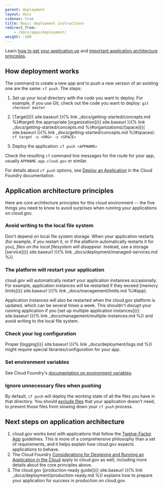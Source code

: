 ```yaml
---
parent: deployment
layout: docs
sidenav: true
title: Basic deployment instructions
redirect_from: 
    - /docs/apps/deployment/
weight: -100
---
```


Learn [how to get your application up](#how-deployment-works) and [important application architecture principles](#application-architecture-principles).

## How deployment works

The command to create a new app and to push a new version of an existing one are the same: `cf push`. The steps:

1. Set up your local directory with the code you want to deploy. For example, if you use Git, check out the code you want to deploy: `git checkout master`

1. [Target]({{ site.baseurl }}{% link _docs/getting-started/concepts.md %}#target) the appropriate [organization]({{ site.baseurl }}{% link _docs/getting-started/concepts.md %}#organizations)/[space]({{ site.baseurl }}{% link _docs/getting-started/concepts.md %}#spaces): `cf target -o <ORG> -s <SPACE>`
1. Deploy the application: `cf push <APPNAME>`

Check the resulting `cf` command line messages for the route for your app, usually `APPNAME.app.cloud.gov` or similar.

For details about `cf push` options, see [Deploy an Application](https://docs.cloudfoundry.org/devguide/deploy-apps/deploy-app.html) in the Cloud Foundry documentation.

## Application architecture principles

Here are core architecture principles for this cloud environment -- the five things you need to know to avoid surprises when running your applications on cloud.gov.

### Avoid writing to the local file system

Don't depend on local file system storage. When your application restarts (for example, if you restart it, or if the platform automatically restarts it for you), *files on the local filesystem will disappear*. Instead, use a storage [service]({{ site.baseurl }}{% link _docs/deployment/managed-services.md %}).

### The platform will restart your application

cloud.gov will automatically restart your application instances occasionally. For example, application instances will be restarted if they exceed [memory limits]({{ site.baseurl }}{% link _docs/management/limits.md %}#app).

Application instances will also be restarted when the cloud.gov platform is updated, which can be several times a week. This shouldn't disrupt your running application if you [set up multiple application instances]({{ site.baseurl }}{% link _docs/management/multiple-instances.md %}) and avoid writing to the local file system.

### Check your log configuration

Proper [logging]({{ site.baseurl }}{% link _docs/deployment/logs.md %}) might require special libraries/configuration for your app.

### Set environment variables

See Cloud Foundry's [documentation on environment variables](https://docs.cloudfoundry.org/devguide/deploy-apps/environment-variable.html).

### Ignore unnecessary files when pushing

By default, `cf push` will deploy the working state of all the files you have in that directory. You should [exclude files](https://docs.cloudfoundry.org/devguide/deploy-apps/prepare-to-deploy.html#exclude) that your application doesn't need, to prevent those files from slowing down your `cf push` process.

## Next steps on application architecture

1. cloud.gov works best with applications that follow the [Twelve-Factor App](http://12factor.net/) guidelines. This is more of a comprehensive philosophy than a set of requirements, and it helps explain how cloud.gov expects applications to behave.
1. The Cloud Foundry [Considerations for Designing and Running an Application in the Cloud](https://docs.cloudfoundry.org/devguide/deploy-apps/prepare-to-deploy.html) apply to cloud.gov as well, including more details about the core principles above.
1. The cloud.gov [production-ready guide]({{ site.baseurl }}{% link _docs/deployment/production-ready.md %}) explains how to prepare your application for success in production on cloud.gov.

